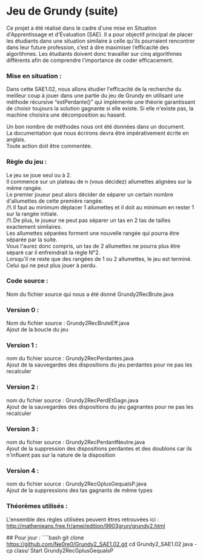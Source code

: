 # Jeu de Grundy (suite)

Ce projet a été réalisé dans le cadre d'une mise en Situation d'Apprentissage et d'Évaluation (SAE). Il a pour objectif principal de placer les étudiants dans une situation similaire à celle qu'ils pourraient rencontrer dans leur future profession, c’est à dire maximiser l’efficacité des algorithmes. Les étudiants doivent donc travailler sur cinq algorithmes différents afin de comprendre l'importance de coder efficacement.

### Mise en situation :   

Dans cette SAE1.02, nous allons étudier l'efficacité de la recherche du meilleur coup à jouer dans une partie du jeu de Grundy en utilisant une méthode récursive “estPerdante()” qui implémente une théorie garantissant de choisir toujours la solution gagnante si elle existe. Si elle n'existe pas, la machine choisira une décomposition au hasard. 
	
Un bon nombre de méthodes nous ont été données dans un document.  
La documentation que nous écrirons devra être impérativement écrite en anglais.  
Toute action doit être commentée.  

### Règle du jeu : 

Le jeu se joue seul ou à 2.  
Il commence sur un plateau de n (vous décidez) allumettes alignées sur la même rangée.  
Le premier joueur peut alors décider de séparer un certain nombre d'allumettes de cette première rangée.  
/!\ Il faut au minimum déplacer 1 allumettes et il doit au minimum en rester 1 sur la rangée initiale.  
/!\ De plus, le joueur ne peut pas séparer un tas en 2 tas de tailles exactement similaires.  
Les allumettes séparées forment une nouvelle rangée qui pourra être séparée par la suite.  
Vous l'aurez donc compris, un tas de 2 allumettes ne pourra plus être séparé car il enfreindrait la règle N°2.  
Lorsqu'il ne reste que des rangées de 1 ou 2 allumettes, le jeu est terminé.  
Celui qui ne peut plus jouer à perdu.  


###  Code source :   
Nom du fichier source qui nous a été donné Grundy2RecBrute.java  

### Version 0 : 
Nom du fichier source : Grundy2RecBruteEff.java  
Ajout de la boucle du jeu  

### Version 1 :
nom du fichier source : Grundy2RecPerdantes.java  
Ajout de la sauvegardes des dispositions du jeu perdantes pour ne pas les recalculer  

### Version 2 : 
nom du fichier source : Grundy2RecPerdEtGagn.java    
Ajout de la sauvegardes des dispositions du jeu gagnantes pour ne pas les recalculer  

### Version 3 : 
nom du fichier source : Grundy2RecPerdantNeutre.java  
Ajout de la suppression des dispositions perdantes et des doublons car ils n'influent pas sur la nature de la disposition  

### Version 4 : 
nom du fichier source : Grundy2RecGplusGequalsP.java  
Ajout de la suppressions des tas gagnants de même types   



### Théorèmes utilisés : 
L'ensemble des règles utilisées peuvent êtres retrouvées ici :   
http://mathenjeans.free.fr/amej/edition/9903grun/grundy2.html  


## Pour jour :
```̀`bash
git clone https://github.com/Ne0re0/Grundy2_SAE1.02.git
cd Grundy2_SAE1.02
java -cp class/ Start Grundy2RecGplusGequalsP 
````


